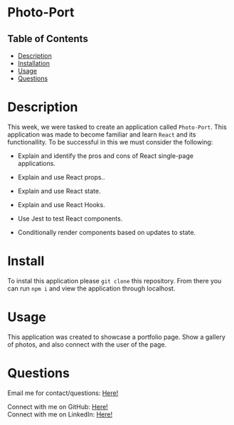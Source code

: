 # Photo-Port


  ## Table of Contents
  - [Description](#Description)
  - [Installation](#Install)
  - [Usage](#Usage)
  - [Questions](#Questions)

# Description
This week, we were tasked to create an application called `Photo-Port`. This application was made to become familiar and learn `React` and its functionallity. To be successful in this we must consider the following:
- Explain and identify the pros and cons of React single-page applications.

- Explain and use React props..

- Explain and use React state.

- Explain and use React Hooks.

- Use Jest to test React components.

- Conditionally render components based on updates to state.

# Install
To instal this application please `git clone` this repository. From there you can run `npm i` and view the application through localhost.
# Usage
This application was created to showcase a portfolio page. Show a gallery of photos, and also connect with the user of the page.


# Questions

Email me for contact/questions: [Here!](leah.fox7@gmail.com)

Connect with me on GitHub: [Here!](https://github.com/LF56)
<br>
Connect with me on LinkedIn: [Here!](https://www.linkedin.com/in/leah-fox-37963b1a2/)

